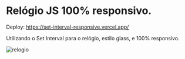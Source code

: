 # Relógio JS 100% responsivo.

Deploy: https://set-interval-responsive.vercel.app/

Utilizando o Set Interval para o relógio, estilo glass, e 100% responsivo.

![relogio ](https://user-images.githubusercontent.com/114265734/205432868-2632900d-34d8-49d6-9c77-10fe2ee522a4.png)
